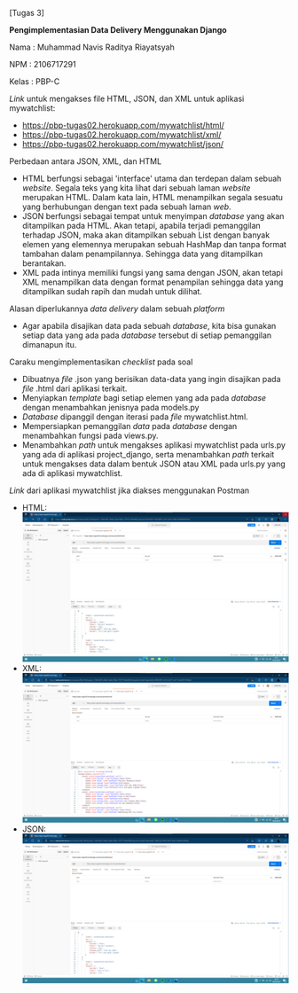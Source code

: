 [Tugas 3]

**Pengimplementasian Data Delivery Menggunakan Django**

Nama	:	Muhammad Navis Raditya Riayatsyah

NPM	:	2106717291

Kelas	:	PBP-C


*Link* untuk mengakses file HTML, JSON, dan XML untuk aplikasi mywatchlist:

- https://pbp-tugas02.herokuapp.com/mywatchlist/html/
- https://pbp-tugas02.herokuapp.com/mywatchlist/xml/
- https://pbp-tugas02.herokuapp.com/mywatchlist/json/

Perbedaan antara JSON, XML, dan HTML

- HTML berfungsi sebagai 'interface' utama dan terdepan dalam sebuah *website*. Segala teks yang kita lihat dari sebuah laman *website* merupakan HTML. Dalam kata lain, HTML menampilkan segala sesuatu yang berhubungan dengan text pada sebuah laman *web*.
- JSON berfungsi sebagai tempat untuk menyimpan *database* yang akan ditampilkan pada HTML. Akan tetapi, apabila terjadi pemanggilan terhadap JSON, maka akan ditampilkan sebuah List dengan banyak elemen yang elemennya merupakan sebuah HashMap dan tanpa format tambahan dalam penampilannya. Sehingga data yang ditampilkan berantakan.
- XML pada intinya memiliki fungsi yang sama dengan JSON, akan tetapi XML menampilkan data dengan format penampilan sehingga data yang ditampilkan sudah rapih dan mudah untuk dilihat.

Alasan diperlukannya *data delivery* dalam sebuah *platform*

- Agar apabila disajikan data pada sebuah *database*, kita bisa gunakan setiap data yang ada pada *database* tersebut di setiap pemanggilan dimanapun itu.

Caraku mengimplementasikan *checklist* pada soal

- Dibuatnya *file* .json yang berisikan data-data yang ingin disajikan pada *file* .html dari aplikasi terkait.
- Menyiapkan *template* bagi setiap elemen yang ada pada *database* dengan menambahkan jenisnya pada models.py
- *Database* dipanggil dengan iterasi pada *file* mywatchlist.html.
- Mempersiapkan pemanggilan *data* pada *database* dengan menambahkan fungsi pada views.py.
- Menambahkan *path* untuk mengakses aplikasi mywatchlist pada urls.py yang ada di aplikasi project_django, serta menambahkan *path* terkait untuk mengakses data dalam bentuk JSON atau XML pada urls.py yang ada di aplikasi mywatchlist.

*Link* dari aplikasi mywatchlist jika diakses menggunakan Postman

- HTML:![1663679850896](image/README/1663679850896.png)
- XML:![1663679922788](image/README/1663679922788.png)
- JSON: ![1663679947398](image/README/1663679947398.png)
